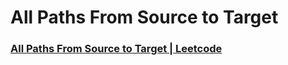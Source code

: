 # All Paths From Source to Target
### [All Paths From Source to Target | Leetcode](https://leetcode.com/problems/all-paths-from-source-to-target/)
